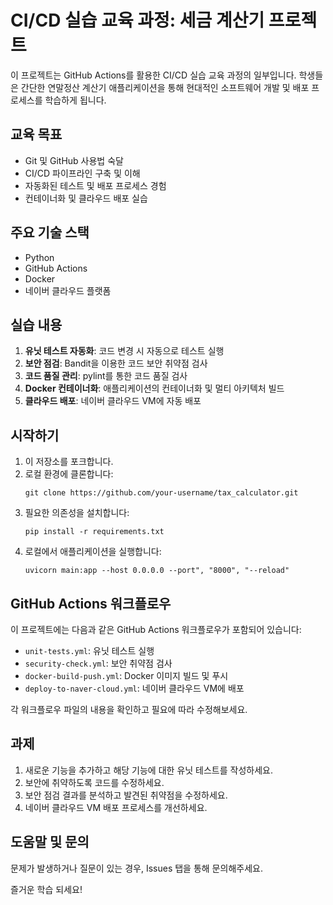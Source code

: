 # CI/CD 실습 교육 과정: 세금 계산기 프로젝트

이 프로젝트는 GitHub Actions를 활용한 CI/CD 실습 교육 과정의 일부입니다. 학생들은 간단한 연말정산 계산기 애플리케이션을 통해 현대적인 소프트웨어 개발 및 배포 프로세스를 학습하게 됩니다.

## 교육 목표

- Git 및 GitHub 사용법 숙달
- CI/CD 파이프라인 구축 및 이해
- 자동화된 테스트 및 배포 프로세스 경험
- 컨테이너화 및 클라우드 배포 실습

## 주요 기술 스택

- Python
- GitHub Actions
- Docker
- 네이버 클라우드 플랫폼

## 실습 내용

1. **유닛 테스트 자동화**: 코드 변경 시 자동으로 테스트 실행
2. **보안 점검**: Bandit을 이용한 코드 보안 취약점 검사
3. **코드 품질 관리**: pylint를 통한 코드 품질 검사
4. **Docker 컨테이너화**: 애플리케이션의 컨테이너화 및 멀티 아키텍처 빌드
5. **클라우드 배포**: 네이버 클라우드 VM에 자동 배포

## 시작하기

1. 이 저장소를 포크합니다.
2. 로컬 환경에 클론합니다:
   ```
   git clone https://github.com/your-username/tax_calculator.git
   ```
3. 필요한 의존성을 설치합니다:
   ```
   pip install -r requirements.txt
   ```
4. 로컬에서 애플리케이션을 실행합니다:
   ```
   uvicorn main:app --host 0.0.0.0 --port", "8000", "--reload" 
   ```

## GitHub Actions 워크플로우

이 프로젝트에는 다음과 같은 GitHub Actions 워크플로우가 포함되어 있습니다:

- `unit-tests.yml`: 유닛 테스트 실행
- `security-check.yml`: 보안 취약점 검사
- `docker-build-push.yml`: Docker 이미지 빌드 및 푸시
- `deploy-to-naver-cloud.yml`: 네이버 클라우드 VM에 배포

각 워크플로우 파일의 내용을 확인하고 필요에 따라 수정해보세요.

## 과제

1. 새로운 기능을 추가하고 해당 기능에 대한 유닛 테스트를 작성하세요.
2. 보안에 취약하도록 코드를 수정하세요.
3. 보안 점검 결과를 분석하고 발견된 취약점을 수정하세요.
4. 네이버 클라우드 VM 배포 프로세스를 개선하세요.

## 도움말 및 문의

문제가 발생하거나 질문이 있는 경우, Issues 탭을 통해 문의해주세요.

즐거운 학습 되세요!
```